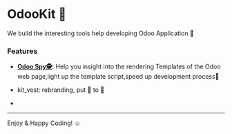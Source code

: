 # OdooKit 🔨

      
 We build the interesting tools help developing Odoo Application 🚀


### Features
-  [**Odoo Spy🕵️**](https://apps.odoo.com/apps/modules/17.0/kit_spy/): Help you insight into the rendering Templates of the Odoo web page,light up the template script,speed up development process🚀 

- kit_vest: rebranding, put 🎽 to 🏃

- 

---


Enjoy & Happy Coding!  ☺︎
